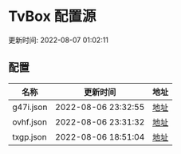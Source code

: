 
# TvBox 配置源

更新时间: 2022-08-07 01:02:11


## 配置

|   名称  | 更新时间  |地址  |
|  ----  | ----  |----  |
|  g47i.json | 2022-08-06 23:32:55 |[地址](https://box.okeybox.top/tv/g47i.json) |
|  ovhf.json | 2022-08-06 23:31:32 |[地址](https://box.okeybox.top/tv/ovhf.json) |
|  txgp.json | 2022-08-06 18:51:04 |[地址](https://box.okeybox.top/tv/txgp.json) |
  
    